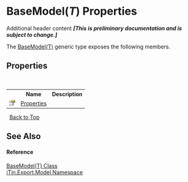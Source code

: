 # BaseModel(*T*) Properties
Additional header content _**\[This is preliminary documentation and is subject to change.\]**_

The <a href="6632f561-4175-f1f2-939c-ac8b10159529">BaseModel(T)</a> generic type exposes the following members.


## Properties
&nbsp;<table><tr><th></th><th>Name</th><th>Description</th></tr><tr><td>![Public property](media/pubproperty.gif "Public property")</td><td><a href="7e88785e-5670-4515-defa-d3f60ae16111">Properties</a></td><td /></tr></table>&nbsp;
<a href="#basemodel(*t*)-properties">Back to Top</a>

## See Also


#### Reference
<a href="6632f561-4175-f1f2-939c-ac8b10159529">BaseModel(T) Class</a><br /><a href="ef57ffcc-e95e-b212-5a46-9aa6f5a3511f">iTin.Export.Model Namespace</a><br />